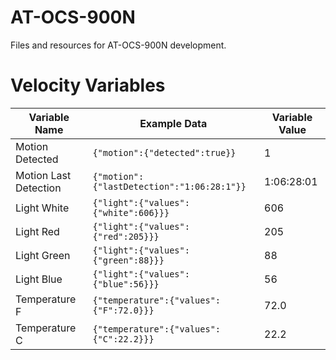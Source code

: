# AT-OCS-900N
Files and resources for AT-OCS-900N development.

# Velocity Variables

| Variable Name | Example Data | Variable Value |
|---------------|--------------|----------------|
| Motion Detected | `{"motion":{"detected":true}}` | 1 |
| Motion Last Detection | `{"motion":{"lastDetection":"1:06:28:1"}}` | 1:06:28:01 |
| Light White | `{"light":{"values":{"white":606}}}` | 606 |
| Light Red | `{"light":{"values":{"red":205}}}` | 205 |
| Light Green | `{"light":{"values":{"green":88}}}` | 88 |
| Light Blue | `{"light":{"values":{"blue":56}}}` | 56 |
| Temperature F | `{"temperature":{"values":{"F":72.0}}}` | 72.0 |
| Temperature C | `{"temperature":{"values":{"C":22.2}}}` | 22.2 |
